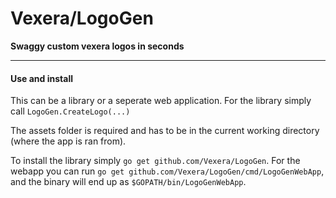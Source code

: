 # Vexera/LogoGen
**Swaggy custom vexera logos in seconds**

---

#### Use and install
This can be a library or a seperate web application. For the library simply call `LogoGen.CreateLogo(...)`

The assets folder is required and has to be in the current working directory (where the app is ran from).

To install the library simply `go get github.com/Vexera/LogoGen`.
For the webapp you can run `go get github.com/Vexera/LogoGen/cmd/LogoGenWebApp`, and the binary will end up as `$GOPATH/bin/LogoGenWebApp`.
